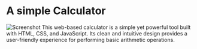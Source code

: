# A simple Calculator
![Screenshot](https://github.com/kirubel23J/HTML-CSS-JS-projects/blob/main/01.Calculator-App/simple-calculator.PNG)
This web-based calculator is a simple yet powerful tool built with HTML, CSS, and JavaScript. Its clean and intuitive design provides a user-friendly experience for performing basic arithmetic operations.
